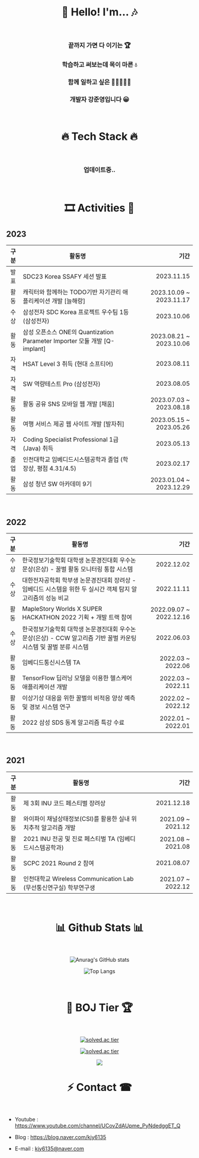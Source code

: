 


<div align="center">

# 🎵 Hello! I'm... 🎶

<br>

### 끝까지 가면 다 이기는 🏆

### 학습하고 써보는데 목이 마른 💧

### 함께 일하고 싶은 👨🏻‍🤝‍👨🏻

### 개발자 강준영입니다 😀

<br>

# 🔥 Tech Stack 🔥

<br>

### 업데이트중..

<!-- <hr>
  
<img src="https://img.shields.io/badge/C-white?style={flat}&logo=C&logoColor=blue"/>  <img src="https://img.shields.io/badge/C++-black?style={flat}&logo=Cplusplus&logoColor=white"/> <img src="https://img.shields.io/badge/C Sharp-white?style={flat}&logo=csharp&logoColor=239120"/> <img src="https://img.shields.io/badge/Python-white?style={flat}&logo=python&logoColor=blue"/>  <img src="https://img.shields.io/badge/Kotlin-white?style={flat}&logo=Kotlin&logoColor=7F52FF"/>  <img src="https://img.shields.io/badge/Lua-black?style={flat}&logo=Lua&logoColor=#2C2D72"/> <img src="https://img.shields.io/badge/Java-red?style={flat}&logo=Java&logoColor=red"/>
  
  
  <img src="https://img.shields.io/badge/Spring-black?style={flat}&logo=Spring&logoColor=#6DB33F"/> <img src="https://img.shields.io/badge/SpringBoot-red?style={flat}&logo=Spring-boot&logoColor=#6DB33F"/> <img src="https://img.shields.io/badge/MyBatis-black?style={flat}&logo=mabatis&logoColor=black"/> <img src="https://img.shields.io/badge/MySQL-red?style={flat}&logo=mysql&logoColor=blue"/>  <img src="https://img.shields.io/badge/Express.js-black?style={flat}&logo=node.js&logoColor=blue"/>  
  
  
  
  <img src="https://img.shields.io/badge/HTML5-black?style={flat}&logo=HTML5&logoColor=#E34F26"/>  <img src="https://img.shields.io/badge/CSS3-black?style={flat}&logo=CSS3&logoColor=##1572B6"/> <img src="https://img.shields.io/badge/JavaScript-black?style={flat}&logo=javascript&logoColor=yellow"/> <img src="https://img.shields.io/badge/Vue.js-red?style={flat}&logo=Vue.js&logoColor=#4FC08D"/> <img src="https://img.shields.io/badge/Bootstrap_Vue-black?style={flat}&logo=Bootstrap&logoColor=##7952B3"/>
  
  
  <img src="https://img.shields.io/badge/Github-white?style={flat}&logo=GitHub&logoColor=black"/> <img src="https://img.shields.io/badge/Git-black?style={flat}&logo=Git&logoColor=#F05032"/>  <img src="https://img.shields.io/badge/AWS EC2-white?style={flat}&logo=amazonaws&logoColor=black"/> <img src="https://img.shields.io/badge/AWS RDS-white?style={flat}&logo=amazonaws&logoColor=black"/> 
  

  <img src="https://img.shields.io/badge/Linux-black?style={flat}&logo=Linux&logoColor=FCC624"/> <img src="https://img.shields.io/badge/Ubuntu-black?style={flat}&logo=Ubuntu&logoColor=E95420"/> <img src="https://img.shields.io/badge/TensorFlowLite-black?style={flat}&logo=TensorFlow&logoColor=orange"/>  <img src="https://img.shields.io/badge/Xamarin-black?style={flat}&logo=Xamarin&logoColor=3498DB"/>

  <hr>
  
# 🖱 Embedded Board ⌨
<img src="https://img.shields.io/badge/Arduino-black?style={flat}&logo=arduino&logoColor=sky"/> <img src="https://img.shields.io/badge/micro:bit-black?style={flat}&logo=micro:bit&logoColor=00ED00"/>  <img src="https://img.shields.io/badge/Raspberry Pi-red?style={flat}&logo=raspberrypi&logoColor=black"/>  <img src="https://img.shields.io/badge/ESP32-black?style={flat}&logo=Espressif&logoColor=red"/>

  <hr> -->

  <br>
  
# 🎞 Activities 🎨

<div align="left">
  
  ## 2023
  | **구분** | **활동명** | **기간** |
  |:---:|---|---:|
  | 발표 | SDC23 Korea SSAFY 세션 발표  | 2023.11.15
  | 활동 | 캐릭터와 함께하는 TODO기반 자기관리 애플리케이션 개발 [늘해랑]  | 2023.10.09 ~ 2023.11.17
  | 수상 | 삼성전자 SDC Korea 프로젝트 우수팀 1등 (삼성전자) | 2023.10.06 
  | 활동 | 삼성 오픈소스 ONE의 Quantization Parameter Importer 모듈 개발 [Q-implant] | 2023.08.21 ~ 2023.10.06 
  | 자격 | HSAT Level 3 취득 (현대 소프티어) | 2023.08.11
  | 자격 | SW 역량테스트 Pro (삼성전자) | 2023.08.05
  | 활동 | 활동 공유 SNS 모바일 웹 개발 [채움] | 2023.07.03 ~ 2023.08.18 
  | 활동 | 여행 서비스 제공 웹 사이트 개발 [발자취] | 2023.05.15 ~ 2023.05.26 
  | 자격 | Coding Specialist Professional 1급(Java) 취득 | 2023.05.13
  | 졸업 | 인천대학교 임베디드시스템공학과 졸업 (학장상, 평점 4.31/4.5) | 2023.02.17
  | 활동 | 삼성 청년 SW 아카데미 9기 | 2023.01.04 ~ 2023.12.29
  
<br>

  ## 2022
  | **구분** | **활동명** | **기간** |
  |:---:|---|---:|
  | 수상 | 한국정보기술학회 대학생 논문경진대회 우수논문상(은상) - 꿀벌 활동 모니터링 통합 시스템 | 2022.12.02 |
  | 수상 | 대한전자공학회 학부생 논문경진대회 장려상 - 임베디드 시스템을 위한 두 실시간 객체 탐지 알고리즘의 성능 비교 | 2022.11.11 |
  | 활동 | MapleStory Worlds X SUPER HACKATHON 2022 기획 + 개발 트랙 참여 | 2022.09.07 ~ 2022.12.16
  | 수상 | 한국정보기술학회 대학생 논문경진대회 우수논문상(은상) - CCW 알고리즘 기반 꿀벌 카운팅 시스템 및 꿀벌 분류 시스템 | 2022.06.03 |
  | 활동 | 임베디드통신시스템 TA | 2022.03 ~ 2022.06|
  | 활동 | TensorFlow 딥러닝 모델을 이용한 헬스케어 애플리케이션 개발 | 2022.03 ~ 2022.11|
  | 활동 | 이상기상 대응을 위한 꿀벌의 비적응 양상 예측 및 경보 시스템 연구 | 2022.02 ~ 2022.12|
  | 활동 | 2022 삼성 SDS 동계 알고리즘 특강 수료 | 2022.01 ~ 2022.01 |
  
<br>

  ## 2021
  | **구분** | **활동명** | **기간** |
  |:---:|---|---:|
  | 활동 | 제 3회 INU 코드 페스티벌 장려상 | 2021.12.18 |
  | 활동 | 와이파이 채널상태정보(CSI)를 활용한 실내 위치추적 알고리즘 개발 | 2021.09 ~ 2021.12 |
  | 활동 | 2021 INU 전공 및 진로 페스티벌 TA (임베디드시스템공학과) | 2021.08 ~ 2021.08 |
  | 활동 | SCPC 2021 Round 2 참여 | 2021.08.07 |
  | 활동 | 인천대학교 Wireless Communication Lab (무선통신연구실) 학부연구생 | 2021.07 ~ 2022.12|
  

  
  </div>
  
  <br>
 
# 📊 Github Stats 📊

<br>
  
![Anurag's GitHub stats](https://github-readme-stats.vercel.app/api?username=Judgement9882&show_icons=true&theme=radical)
<!--![Anurag's GitHub stats](https://github-readme-stats.vercel.app/api?username=Judgement9882&show_icons=true&theme=cobalt)-->

![Top Langs](https://github-readme-stats.vercel.app/api/top-langs/?username=Judgement9882&layout=compact&theme=dracula)


  <br>
 
# 🥇 BOJ Tier 🏆
  
<br>

[![solved.ac tier](http://mazassumnida.wtf/api/mini/generate_badge?boj=judgement)](https://solved.ac/judgement)
  
  
[![solved.ac tier](http://mazassumnida.wtf/api/v2/generate_badge?boj=Judgement)](https://solved.ac/judgement)
  
  
  <img src="http://mazandi.herokuapp.com/api?handle=judgement&theme=warm"/>
  
  <br>
  
# ⚡ Contact ☎

<br>

<div align="left">
  
   
- Youtube : https://www.youtube.com/channel/UCovZdAUpme_PyNdedggET_Q

- Blog : https://blog.naver.com/kjy6135

- E-mail : kjy6135@naver.com
    
  </div>
</div>



